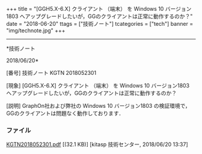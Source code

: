 ﻿+++
title = "[GGH5.X-6.X] クライアント （端末） を Windows 10 バージョン1803 へアップグレードしたいが，GGのクライアントは正常に動作するのか？"
date = "2018-06-20"
ttags = ["技術ノート"]
tcategories = ["tech"]
banner = "img/technote.jpg"
+++

-----------------------------------------------------------------------------------------------------------------------------

*技術ノート

2018/06/20*


[番号]
技術ノート KGTN 2018052301

[現象]
[GGH5.X-6.X] クライアント （端末） を Windows 10 バージョン1803
へアップグレードしたいが，GGのクライアントは正常に動作するのか？

[説明]
GraphOn社および弊社の Windows 10 バージョン1803
の検証環境で，GGのクライアントは問題なく動作しております．


### ファイル

 
 


[KGTN2018052301.pdf](http://techreport.kitasp.net/attachments/download/4038/KGTN2018052301.pdf)
 [(32.1 KB)] [kitasp 技術センター, 2018/06/20
13:37]


 


 

